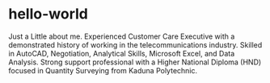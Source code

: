 # hello-world
Just a Little about me.
Experienced Customer Care Executive with a demonstrated history of working in the telecommunications industry. Skilled in AutoCAD, Negotiation, Analytical Skills, Microsoft Excel, and Data Analysis. Strong support professional with a Higher National Diploma (HND) focused in Quantity Surveying from Kaduna Polytechnic. 
